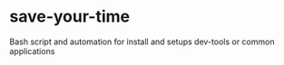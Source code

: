 # save-your-time
Bash script and automation for install and setups dev-tools or common applications
